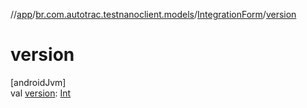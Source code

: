 //[app](../../../index.md)/[br.com.autotrac.testnanoclient.models](../index.md)/[IntegrationForm](index.md)/[version](version.md)

# version

[androidJvm]\
val [version](version.md): [Int](https://kotlinlang.org/api/latest/jvm/stdlib/kotlin/-int/index.html)
